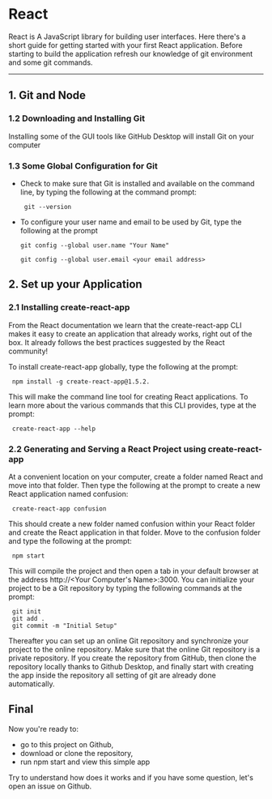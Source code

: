# React
React is A JavaScript library for building user interfaces. Here there's a short guide for getting started with your first React application. Before starting to build the application refresh our knowledge of git environment and some git commands.

***

## 1. Git and Node
### 1.2 Downloading and Installing Git
Installing some of the GUI tools like GitHub Desktop will install Git on your computer

### 1.3 Some Global Configuration for Git

* Check to make sure that Git is installed and available on the command line, by typing the following at the command prompt:

       git --version

* To configure your user name and email to be used by Git, type the following at the prompt

      git config --global user.name "Your Name"
      
      git config --global user.email <your email address>


## 2. Set up your Application
### 2.1 Installing create-react-app
From the React documentation we learn that the create-react-app CLI makes it easy to create an application that already works, right out of the box. It already follows the best practices suggested by the React community!

To install create-react-app globally, type the following at the prompt:

     npm install -g create-react-app@1.5.2.

This will make the command line tool for creating React applications. To learn more about the various commands that this CLI provides, type at the prompt:

     create-react-app --help

### 2.2 Generating and Serving a React Project using create-react-app
At a convenient location on your computer, create a folder named React and move into that folder.
Then type the following at the prompt to create a new React application named confusion:

     create-react-app confusion

This should create a new folder named confusion within your React folder and create the React application in that folder.
Move to the confusion folder and type the following at the prompt:

     npm start

This will compile the project and then open a tab in your default browser at the address http://<Your Computer's Name>:3000.
You can initialize your project to be a Git repository by typing the following commands at the prompt:

     git init
     git add .
     git commit -m "Initial Setup"

Thereafter you can set up an online Git repository and synchronize your project to the online repository. Make sure that the online Git repository is a private repository. If you create the repository from GitHub, then clone the repository locally thanks to Github Desktop, and finally start with creating the app inside the repository all setting of git are already done automatically.

## Final

Now you're ready to:
- go to this project on Github,
- download or clone the repository,
- run npm start and view this simple app

Try to understand how does it works and if you have some question, let's open an issue on Github.


